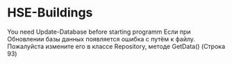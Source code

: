 # HSE-Buildings
You need Update-Database before starting programm
Если при Обновлении базы данных появляется ошибка с путём к файлу.
Пожалуйста измените его в классе Repository, методе GetData() (Строка 93)
